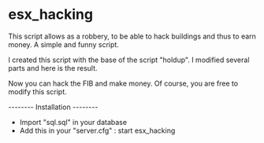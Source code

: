 # esx_hacking
 This script allows as a robbery, to be able to hack buildings and thus to earn money. A simple and funny script.

I created this script with the base of the script "holdup".
I modified several parts and here is the result.

Now you can hack the FIB and make money.
Of course, you are free to modify this script.


-------- Installation --------

- Import "sql.sql" in your database
- Add this in your "server.cfg" : start esx_hacking
